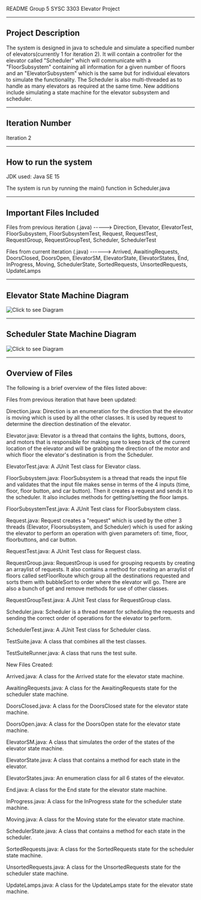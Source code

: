 README
Group 5 SYSC 3303 Elevator Project

---------------------
Project Description
---------------------

The system is designed in java to schedule and simulate a specified number of elevators(currently 1 for iteration 2). It will contain a controller for the elevator called "Scheduler" which will communicate with 
a "FloorSubsystem" containing all information for a given number of floors and an "ElevatorSubsystem" which is the same but for individual elevators to simulate the functionality. The Scheduler is also multi-threaded 
as to handle as many elevators as required at the same time. New additions include simulating a state machine for the elevator subsystem and scheduler.


---------------------
Iteration Number
---------------------

Iteration 2


-----------------------
How to run the system
-----------------------

JDK used: Java SE 15

The system is run by running the main() function in Scheduler.java


--------------------------
Important Files Included
--------------------------

Files from previous iteration (.java) -----> Direction, Elevator, ElevatorTest, FloorSubsystem, FloorSubsystemTest, Request, RequestTest, RequestGroup, RequestGroupTest, Scheduler, SchedulerTest

Files from current iteration (.java) ------> Arrived, AwaitingRequests, DoorsClosed, DoorsOpen, ElevatorSM, ElevatorState, ElevatorStates, End, InProgress, Moving, SchedulerState, SortedRequests, UnsortedRequests, UpdateLamps


--------------------------------
Elevator State Machine Diagram
--------------------------------

![Click to see Diagram](https://github.com/mattman555/SYSC_3303_Project/blob/main/Elevator%20Subsystem%20State%20Machine.jpg)


---------------------------------
Scheduler State Machine Diagram
---------------------------------

![Click to see Diagram](https://github.com/mattman555/SYSC_3303_Project/blob/main/Scheduler%20State%20Machine.jpg)


-------------------
Overview of Files
-------------------

The following is a brief overview of the files listed above:



Files from previous iteration that have been updated:


Direction.java: Direction is an enumeration for the direction that the elevator is moving which is used by all the other classes. It is used by request to determine the direction destination of the elevator.

Elevator.java: Elevator is a thread that contains the lights, buttons, doors, and motors that is responsible for making sure to keep track of the current location of the elevator and will be grabbing the direction 
of the motor and which floor the elevator's destination is from the Scheduler.

ElevatorTest.java: A JUnit Test class for Elevator class.

FloorSubsystem.java: FloorSubsystem is a thread that reads the input file and validates that the input file makes sense in terms of the 4 inputs (time, floor, floor button, and car button). Then it creates a request 
and sends it to the scheduler. It also includes methods for getting/setting the floor lamps.

FloorSubsystemTest.java: A JUnit Test class for FloorSubsystem class.

Request.java: Request creates a "request" which is used by the other 3 threads (Elevator, Floorsubsystem, and Scheduler) which is used for asking the elevator to perform an operation with given parameters of: 
time, floor, floorbuttons, and car button.

RequestTest.java: A JUnit Test class for Request class.

RequestGroup.java: RequestGroup is used for grouping requests by creating an arraylist of requests. It also contains a method for creating an arraylist of floors called setFloorRoute which group all the destinations 
requested and sorts them with bubbleSort to order where the elevator will go. There are also a bunch of get and remove methods for use of other classes.

RequestGroupTest.java: A JUnit Test class for RequestGroup class.

Scheduler.java: Scheduler is a thread meant for scheduling the requests and sending the correct order of operations for the elevator to perform.

SchedulerTest.java: A JUnit Test class for Scheduler class.

TestSuite.java: A class that combines all the test classes.

TestSuiteRunner.java: A class that runs the test suite.



New Files Created: 


Arrived.java: A class for the Arrived state for the elevator state machine.

AwaitingRequests.java: A class for the AwaitingRequests state for the scheduler state machine.

DoorsClosed.java: A class for the DoorsClosed state for the elevator state machine.

DoorsOpen.java: A class for the DoorsOpen state for the elevator state machine.

ElevatorSM.java: A class that simulates the order of the states of the elevator state machine.

ElevatorState.java: A class that contains a method for each state in the elevator.

ElevatorStates.java: An enumeration class for all 6 states of the elevator.

End.java: A class for the End state for the elevator state machine.

InProgress.java: A class for the InProgress state for the scheduler state machine.

Moving.java: A class for the Moving state for the elevator state machine.

SchedulerState.java: A class that contains a method for each state in the scheduler.

SortedRequests.java: A class for the SortedRequests state for the scheduler state machine.

UnsortedRequests.java: A class for the UnsortedRequests state for the scheduler state machine.

UpdateLamps.java: A class for the UpdateLamps state for the elevator state machine.


